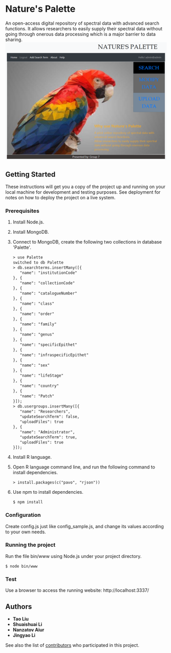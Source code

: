 # Nature's Palette

An open-access digital repository of spectral data with advanced search functions. It allows researchers to easily supply their spectral data without going through onerous data processing which is a major barrier to data sharing.
![Image of Yaktocat](./public/images/home-page.png)

## Getting Started

These instructions will get you a copy of the project up and running on your local machine for development and testing purposes. See deployment for notes on how to deploy the project on a live system.

### Prerequisites

1. Install Node.js.
2. Install MongoDB.
3. Connect to MongoDB, create the following two collections in database 'Palette'.

    ```
   > use Palette
   switched to db Palette
   > db.searchterms.insertMany([{
       "name": "institutionCode"
   }, {
       "name": "collectionCode"
   }, {
       "name": "catalogueNumber"
   }, {
       "name": "class"
   }, {
       "name": "order"
   }, {
       "name": "family"
   }, {
       "name": "genus"
   }, {
       "name": "specificEpithet"
   }, {
       "name": "infraspecificEpithet"
   }, {
       "name": "sex"
   }, {
       "name": "lifeStage"
   }, {
       "name": "country"
   }, {
       "name": "Patch"
   }]);
   > db.usergroups.insertMany([{
       "name": "Researchers",
       "updateSearchTerm": false,
       "uploadFiles": true
   }, {
       "name": "Administrator",
       "updateSearchTerm": true,
       "uploadFiles": true
   }]);
    ```
4. Install R language.
5. Open R language command line, and run the following command to install dependencies.
    ```
   > install.packages(c("pavo", "rjson"))
    ```
6. Use npm to install dependencies.
    ```
   $ npm install
    ```
### Configuration

Create config.js just like config_sample.js, and change its values according to your own needs.

### Running the project
Run the file bin/www using Node.js under your project directory.

```
$ node bin/www
```

### Test

Use a browser to access the running website: http://localhost:3337/

## Authors

* **Tao Liu**
* **Shuaishuai Li**
* **Nanzatov Aiur**
* **Jingyao Li**

See also the list of [contributors](https://github.com/taol-assignments/npp/graphs/contributors) who participated in this project.

